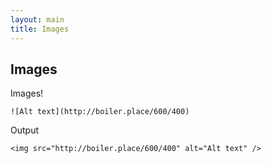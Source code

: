 ```yaml
---
layout: main
title: Images
---
```


<h2>Images</h2>

<p>Images!</p>

<pre><code>![Alt text](http://boiler.place/600/400)</code></pre>

<h7>Output</h7>
<pre><code>&lt;img src="http://boiler.place/600/400" alt="Alt text" /&gt;</code></pre>
